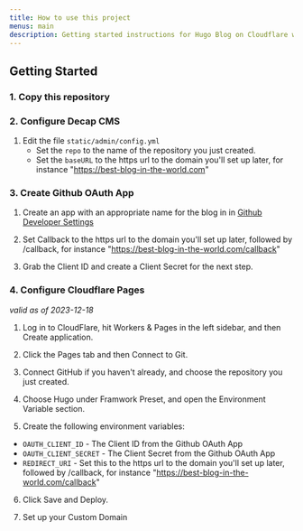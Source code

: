 ```yaml
---
title: How to use this project
menus: main
description: Getting started instructions for Hugo Blog on Cloudflare with Decap CMS
---
```


## Getting Started

### 1. Copy this repository

### 2. Configure Decap CMS

1. Edit the file `static/admin/config.yml`
   - Set the `repo` to the name of the repository you just created.
   - Set the `baseURL` to the https url to the domain you'll set up later, for instance "https://best-blog-in-the-world.com"

### 3. Create Github OAuth App

1. Create an app with an appropriate name for the blog in in [Github Developer Settings](https://github.com/settings/developers)

2. Set Callback to the https url to the domain you'll set up later, followed by /callback, for instance "https://best-blog-in-the-world.com/callback"

3. Grab the Client ID and create a Client Secret for the next step.

### 4. Configure Cloudflare Pages

_valid as of 2023-12-18_

1. Log in to CloudFlare, hit Workers & Pages in the left sidebar, and then Create application.

2. Click the Pages tab and then Connect to Git.

3. Connect GitHub if you haven't already, and choose the repository you just created.

4. Choose Hugo under Framwork Preset, and open the Environment Variable section.

5. Create the following environment variables:

- `OAUTH_CLIENT_ID` - The Client ID from the Github OAuth App
- `OAUTH_CLIENT_SECRET` - The Client Secret from the Github OAuth App
- `REDIRECT_URI` - Set this to the https url to the domain you'll set up later, followed by /callback, for instance "https://best-blog-in-the-world.com/callback"

6. Click Save and Deploy.

7. Set up your Custom Domain
